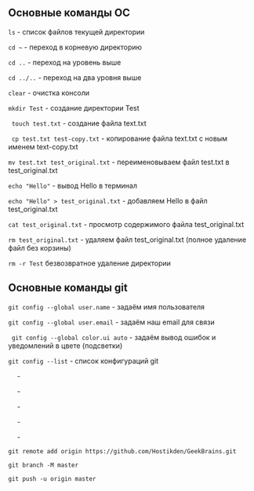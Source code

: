 ## Основные команды ОС

``` ls ``` - список файлов текущей директории

``` cd ~ ``` - переход в корневую директорию

``` cd .. ``` - переход на уровень выше

``` cd ../.. ``` - переход на два уровня выше

``` clear ``` - очистка консоли

``` mkdir Test ``` - создание директории Test

``` touch test.txt``` - создание файла text.txt

``` cp test.txt test-copy.txt``` - копирование файла text.txt с новым именем text-copy.txt

``` mv test.txt test_original.txt ``` - переименовываем файл test.txt в test_original.txt

``` echo "Hello" ``` - вывод Hello в терминал

``` echo "Hello" > test_original.txt ``` - добавляем Hello в файл test_original.txt

``` cat test_original.txt ``` - просмотр содержимого файла test_original.txt

``` rm test_original.txt ``` - удаляем файл test_original.txt (полное удаление файл без корзины)

``` rm -r Test ``` безвозвратное удаление директории

## Основные команды git

``` git config --global user.name ``` - задаём имя пользователя

``` git config --global user.email ``` - задаём наш email для связи

``` git config --global color.ui auto``` - задаём вывод ошибок и уведомлений в цвете (подсветки)

``` git config --list ``` - список конфигураций git

```  ``` - 

```  ``` - 

```  ``` - 

```  ``` - 

```  ``` - 


``` git remote add origin https://github.com/Hostikden/GeekBrains.git ```

```git branch -M master ```

```git push -u origin master```